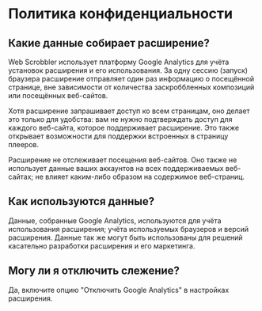 # Политика конфиденциальности

## Какие данные собирает расширение?

Web Scrobbler использует платформу Google Analytics для учёта установок расширения и его использования. За одну сессию (запуск) браузера расширение отправляет один раз информацию о посещённой странице, вне зависимости от количества заскроббленных композиций или посещённых веб-сайтов.

Хотя расширение запрашивает доступ ко всем страницам, оно делает это только для удобства: вам не нужно подтверждать доступ для каждого веб-сайта, которое поддерживает расширение. Это также открывает возможности для поддержки встроенных в страницу плееров.

Расширение не отслеживает посещения веб-сайтов. Оно также не использует данные ваших аккаунтов на всех поддерживаемых веб-сайтах; не влияет каким-либо образом на содержимое веб-страниц.

## Как используются данные?

Данные, собранные Google Analytics, используются для учёта использования расширения; учёта используемых браузеров и версий расширения. Данные так же могут быть использованы для решений касательно разработки расширения и его маркетинга.

## Могу ли я отключить слежение?

Да, включите опцию "Отключить Google Analytics" в настройках расширения.
